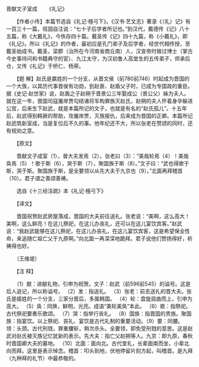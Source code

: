 晋献文子室成
　　《礼记》

　　【作者小传】本篇节选自《礼记·檀弓下》。《汉书·艺文志》著录《（礼）记》有一百三十一篇，班固自注说：“七十子后学者所记也。”到汉代，戴德传《记》八十五篇，称《大戴礼》，今佚存四十篇。戴圣传《记》四十九篇，称《小戴礼》，即《礼记》。所以《礼记》的作者，最初应是孔门弟子及后学者，经世代相传授，至戴圣始成书。戴圣，梁郡（治所在今河南省商丘南）人，汉宣帝时做过博士（掌古今史事待问和书籍典守的官）、九江太守，为汉初鲁人高堂生的五传弟子，师承后仓，又传《礼记》于桥仁、杨荣。　　

　　【题 解】赵氏是嬴姓的一个分支，从晋文侯（前780前746）时起成为晋国的一个大族，以其历代事晋侯有功勋，到赵衰、赵盾父子时，已成为专国政的重臣。据《史记·赵世家》说，赵盾之子赵朔于晋景公三年娶成公（景公父）姊为夫人。就在这一年，晋国司寇屠岸贾勾结诸将军构罪族灭赵氏，赵朔的夫人怀着身孕躲进公宫，后来生下赵武，就是本篇所记的文子，也就是有名的“赵氏孤儿”。十五年后，赵武得到韩厥的帮助，攻屠岸贾，灭族报仇，后来成为晋国的正卿。本篇所记赵武筑新室成，当是复位后不久的事。他年纪还不大，所以张老在赞颂的同时，还有规劝之意。

　　【原文】　　

　　晋献文子成室（1），晉大夫发焉（2）。张老曰（3）：“美哉轮焉（4）！美哉奂焉（5）！歌于斯（6），哭于斯（7），聚国族于斯（8）。”文子曰：“武也得歌于斯，哭于斯。聚国族于斯，是全要领以从先大夫于九京也（9）。”北面再拜稽首（10）。君子谓之善颂善祷。

　　选自《十三经注疏》本《礼记·檀弓下》　

　　【译文】　

　　晋国祝贺赵武房屋落成，晋国的大夫前往送礼。张老说：“美啊，这么高大！美啊，这么鲜亮！在这儿祭祀，在这儿办丧礼，还可以在这儿宴饮宾客。”赵武说：“我赵武能够在这儿祭祀，在这儿办丧礼，在这儿宴饮宾客，这是希望保全性命，来追随亡祖亡父于九原啊。”向北面一再深深地跪拜。君子说他们赞扬得好，祈祷得也好。 

　　（王维堤）

　　【注 释】 

　　（1）献：进献礼物，引申为祝贺。文子：赵武（前596前545）的谥号。这是后人追记，所以称谥号。 （2）发：指送礼。 （3）张老：前去送礼的晋大夫。张氏是姬姓的一个分支，三家分晋后，多属韩国。 （4）轮：盘旋屈曲而上，引申为高大。 （5）奂：同焕，鲜明，光亮。成语“美轮美奂”本此。 （6）歌：指祭祀。古代祭祀要奏乐歌颂。 （7）哭：指举行丧礼。 （8）国族：指晋国的贵族。聚国族：指宴饮。以上祭祀、丧礼、宴饮是古代礼制的重要活动。（9）要：同腰。领：头颈。古代刑戮，罪重腰斩，稍次杀头。全要领，即免受刑戮的意思。这是赵武对赵氏被灭族记忆犹新的表示。先大夫：指亡父赵朔等人。九京：即九原，春秋时晋国卿大夫的墓地。 （10）北面：面向北。古代堂礼，长辈面南而坐，小辈北向而拜。这里是表示悼念。稽首：叩头到地，伏地停留片刻方起，叫稽首。是九拜（九种拜的礼节）中最恭敬的。 


